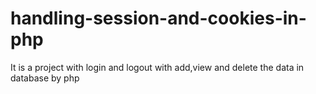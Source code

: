 # handling-session-and-cookies-in-php
It is a project with login and logout with add,view and delete the data in database by php
